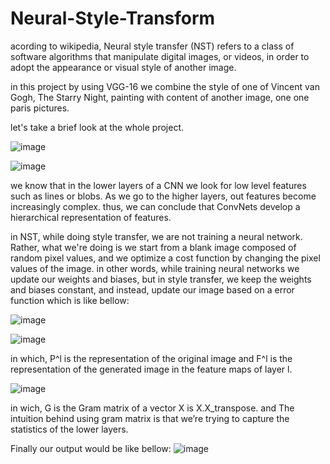 # Neural-Style-Transform


acording to wikipedia, Neural style transfer (NST) refers to a class of software algorithms that manipulate digital images, or videos, in order to adopt the appearance or visual style of another image.

in this project by using VGG-16 we combine the style of one of Vincent van Gogh, The Starry Night, painting with content of another image, one one paris pictures.

let's take a brief look at the whole project.

![image](https://github.com/hamed-tgh/Neural-Style-Transform/assets/47190471/be21ebe8-9b8d-4ab0-a3c0-f2f33a296755)

![image](https://github.com/hamed-tgh/Neural-Style-Transform/assets/47190471/8c2f098f-743b-4269-9d98-6d4b13c73b06)



we know that in the lower layers of a CNN we look for low level features such as lines or blobs. As we go to the higher layers, out features become increasingly complex. thus, we can conclude that ConvNets develop a hierarchical representation of features.


in NST, while doing style transfer, we are not training a neural network. Rather, what we're doing is we start from a blank image composed of random pixel values, and we optimize a cost function by changing the pixel values of the image. in other words, while training neural networks we update our weights and biases, but in style transfer, we keep the weights and biases constant, and instead, update our image based on a error function which is like bellow:

![image](https://github.com/hamed-tgh/Neural-Style-Transform/assets/47190471/2221a380-54d1-44fc-8750-d6fbf8f54d01)

![image](https://github.com/hamed-tgh/Neural-Style-Transform/assets/47190471/d896f4a3-9e77-431c-943d-8e144d0abf66)

in which, P^l is the representation of the original image and F^l is the representation of the generated image in the feature maps of layer l.

![image](https://github.com/hamed-tgh/Neural-Style-Transform/assets/47190471/279b63b6-a2a4-41f6-b995-c9560c8a824e)

in wich, G is the Gram matrix of a vector X is X.X_transpose. and The intuition behind using gram matrix is that we’re trying to capture the statistics of the lower layers.




Finally our output would be like bellow:
![image](https://github.com/hamed-tgh/Neural-Style-Transform/assets/47190471/ad8d764b-ac7b-4f02-9d54-ab13f950da09)




